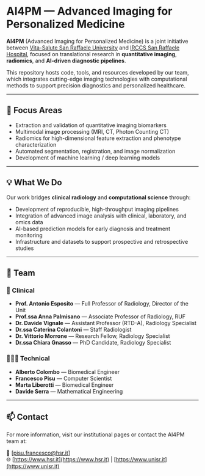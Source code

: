 # AI4PM — Advanced Imaging for Personalized Medicine

**AI4PM** (Advanced Imaging for Personalized Medicine) is a joint initiative between [Vita-Salute San Raffaele University](https://www.unisr.it/) and [IRCCS San Raffaele Hospital](https://www.hsr.it/), focused on translational research in **quantitative imaging**, **radiomics**, and **AI-driven diagnostic pipelines**.

This repository hosts code, tools, and resources developed by our team, which integrates cutting-edge imaging technologies with computational methods to support precision diagnostics and personalized healthcare.

---

## 🔬 Focus Areas

- Extraction and validation of quantitative imaging biomarkers
- Multimodal image processing (MRI, CT, Photon Counting CT)
- Radiomics for high-dimensional feature extraction and phenotype characterization
- Automated segmentation, registration, and image normalization
- Development of machine learning / deep learning models

---

## 💡 What We Do

Our work bridges **clinical radiology** and **computational science** through:

- Development of reproducible, high-throughput imaging pipelines
- Integration of advanced image analysis with clinical, laboratory, and omics data
- AI-based prediction models for early diagnosis and treatment monitoring
- Infrastructure and datasets to support prospective and retrospective studies

---

## 👥 Team

### 🏥 Clinical

- **Prof. Antonio Esposito** — Full Professor of Radiology, Director of the Unit  
- **Prof.ssa Anna Palmisano** — Associate Professor of Radiology, RUF  
- **Dr. Davide Vignale** — Assistant Professor (RTD-A), Radiology Specialist  
- **Dr.ssa Caterina Colantoni** — Staff Radiologist  
- **Dr. Vittorio Morrone** — Research Fellow, Radiology Specialist  
- **Dr.ssa Chiara Gnasso** — PhD Candidate, Radiology Specialist  

### 🧑🏻‍💻 Technical

- **Alberto Colombo** — Biomedical Engineer  
- **Francesco Pisu** — Computer Scientist  
- **Marta Liberotti** — Biomedical Engineer  
- **Davide Serra** — Mathematical Engineering  

--- 

## 📫 Contact

For more information, visit our institutional pages or contact the AI4PM team at:

📧 [pisu.francesco@hsr.it]  
🌐 [https://www.hsr.it](https://www.hsr.it) | [https://www.unisr.it](https://www.unisr.it)
